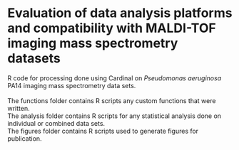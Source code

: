 # Evaluation of data analysis platforms and compatibility with MALDI-TOF imaging mass spectrometry datasets

R code for processing done using Cardinal on <i>Pseudomonas aeruginosa</i> PA14 imaging mass spectrometry data sets.\
\
The functions folder contains R scripts any custom functions that were written.\
The analysis folder contains R scripts for any statistical analysis done on individual or combined data sets.\
The figures folder contains R scripts used to generate figures for publication.
